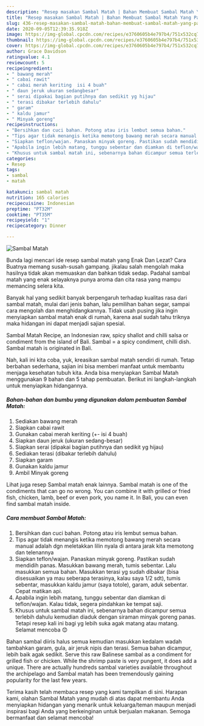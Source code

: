 ```yaml
---
description: "Resep masakan Sambal Matah | Bahan Membuat Sambal Matah Yang Paling Enak"
title: "Resep masakan Sambal Matah | Bahan Membuat Sambal Matah Yang Paling Enak"
slug: 436-resep-masakan-sambal-matah-bahan-membuat-sambal-matah-yang-paling-enak
date: 2020-09-05T12:39:35.918Z
image: https://img-global.cpcdn.com/recipes/e3760605b4e797b4/751x532cq70/sambal-matah-foto-resep-utama.jpg
thumbnail: https://img-global.cpcdn.com/recipes/e3760605b4e797b4/751x532cq70/sambal-matah-foto-resep-utama.jpg
cover: https://img-global.cpcdn.com/recipes/e3760605b4e797b4/751x532cq70/sambal-matah-foto-resep-utama.jpg
author: Grace Davidson
ratingvalue: 4.1
reviewcount: 5
recipeingredient:
- " bawang merah"
- " cabai rawit"
- " cabai merah keriting  isi 4 buah"
- " daun jeruk ukuran sedangbesar"
- " serai dipakai bagian putihnya dan sedikit yg hijau"
- " terasi dibakar terlebih dahulu"
- " garam"
- " kaldu jamur"
- " Minyak goreng"
recipeinstructions:
- "Bersihkan dan cuci bahan. Potong atau iris lembut semua bahan."
- "Tips agar tidak menangis ketika memotong bawang merah secara manual adalah dgn meletakkan lilin nyala di antara jarak kita memotong dan telenannya"
- "Siapkan teflon/wajan. Panaskan minyak goreng. Pastikan sudah mendidih panas. Masukkan bawang merah, tumis sebentar. Lalu masukkan semua bahan. Masukkan terasi yg sudah dibakar (bisa disesuaikan ya mau seberapa terasinya, kalau saya 1/2 sdt), tumis sebentar, masukkan kaldu jamur (saya totole), garam, aduk sebentar. Cepat matikan api."
- "Apabila ingin lebih matang, tunggu sebentar dan diamkan di teflon/wajan. Kalau tidak, segera pindahkan ke tempat saji."
- "Khusus untuk sambal matah ini, sebenarnya bahan dicampur semua terlebih dahulu kemudian diaduk dengan siraman minyak goreng panas. Tetapi resep kali ini bagi yg lebih suka agak matang atau matang. Selamat mencoba 😊"
categories:
- Resep
tags:
- sambal
- matah

katakunci: sambal matah 
nutrition: 165 calories
recipecuisine: Indonesian
preptime: "PT32M"
cooktime: "PT35M"
recipeyield: "1"
recipecategory: Dinner

---
```



![Sambal Matah](https://img-global.cpcdn.com/recipes/e3760605b4e797b4/751x532cq70/sambal-matah-foto-resep-utama.jpg)

Bunda lagi mencari ide resep sambal matah yang Enak Dan Lezat? Cara Buatnya memang susah-susah gampang. jikalau salah mengolah maka hasilnya tidak akan memuaskan dan bahkan tidak sedap. Padahal sambal matah yang enak selayaknya punya aroma dan cita rasa yang mampu memancing selera kita.

Banyak hal yang sedikit banyak berpengaruh terhadap kualitas rasa dari sambal matah, mulai dari jenis bahan, lalu pemilihan bahan segar, sampai cara mengolah dan menghidangkannya. Tidak usah pusing jika ingin menyiapkan sambal matah enak di rumah, karena asal sudah tahu triknya maka hidangan ini dapat menjadi sajian spesial.

Sambal Matah Recipe, an Indonesian raw, spicy shallot and chilli salsa or condiment from the island of Bali. Sambal = a spicy condiment, chilli dish. Sambal matah is originated in Bali.


Nah, kali ini kita coba, yuk, kreasikan sambal matah sendiri di rumah. Tetap berbahan sederhana, sajian ini bisa memberi manfaat untuk membantu menjaga kesehatan tubuh kita. Anda bisa menyiapkan Sambal Matah menggunakan 9 bahan dan 5 tahap pembuatan. Berikut ini langkah-langkah untuk menyiapkan hidangannya.

<!--inarticleads1-->

##### Bahan-bahan dan bumbu yang digunakan dalam pembuatan Sambal Matah:

1. Sediakan  bawang merah
1. Siapkan  cabai rawit
1. Gunakan  cabai merah keriting (+- isi 4 buah)
1. Siapkan  daun jeruk (ukuran sedang-besar)
1. Siapkan  serai (dipakai bagian putihnya dan sedikit yg hijau)
1. Sediakan  terasi (dibakar terlebih dahulu)
1. Siapkan  garam
1. Gunakan  kaldu jamur
1. Ambil  Minyak goreng


Lihat juga resep Sambal matah enak lainnya. Sambal matah is one of the condiments that can go no wrong. You can combine it with grilled or fried fish, chicken, lamb, beef or even pork, you name it. In Bali, you can even find sambal matah inside. 

<!--inarticleads2-->

##### Cara membuat Sambal Matah:

1. Bersihkan dan cuci bahan. Potong atau iris lembut semua bahan.
1. Tips agar tidak menangis ketika memotong bawang merah secara manual adalah dgn meletakkan lilin nyala di antara jarak kita memotong dan telenannya
1. Siapkan teflon/wajan. Panaskan minyak goreng. Pastikan sudah mendidih panas. Masukkan bawang merah, tumis sebentar. Lalu masukkan semua bahan. Masukkan terasi yg sudah dibakar (bisa disesuaikan ya mau seberapa terasinya, kalau saya 1/2 sdt), tumis sebentar, masukkan kaldu jamur (saya totole), garam, aduk sebentar. Cepat matikan api.
1. Apabila ingin lebih matang, tunggu sebentar dan diamkan di teflon/wajan. Kalau tidak, segera pindahkan ke tempat saji.
1. Khusus untuk sambal matah ini, sebenarnya bahan dicampur semua terlebih dahulu kemudian diaduk dengan siraman minyak goreng panas. Tetapi resep kali ini bagi yg lebih suka agak matang atau matang. Selamat mencoba 😊


Bahan sambal diiris halus semua kemudian masukkan kedalam wadah tambahkan garam, gula, air jeruk nipis dan terasi. Semua bahan dicampur, lebih baik agak sedikit. Serve this raw Balinese sambal as a condiment for grilled fish or chicken. While the shrimp paste is very pungent, it does add a unique. There are actually hundreds sambal varieties available throughout the archipelago and Sambal matah has been tremendously gaining popularity for the last few years. 

Terima kasih telah membaca resep yang kami tampilkan di sini. Harapan kami, olahan Sambal Matah yang mudah di atas dapat membantu Anda menyiapkan hidangan yang menarik untuk keluarga/teman maupun menjadi inspirasi bagi Anda yang berkeinginan untuk berjualan makanan. Semoga bermanfaat dan selamat mencoba!
